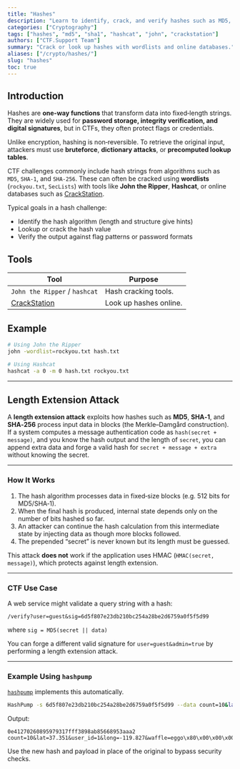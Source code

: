 ```yaml
---
title: "Hashes"
description: "Learn to identify, crack, and verify hashes such as MD5, SHA‑1, and SHA‑256 using online and offline tools."
categories: ["Cryptography"]
tags: ["hashes", "md5", "sha1", "hashcat", "john", "crackstation"]
authors: ["CTF.Support Team"]
summary: "Crack or look up hashes with wordlists and online databases."
aliases: ["/crypto/hashes/"]
slug: "hashes"
toc: true
---
```


## Introduction

Hashes are **one‑way functions** that transform data into fixed‑length strings.
They are widely used for **password storage, integrity verification, and digital signatures**, but in CTFs, they often protect flags or credentials.

Unlike encryption, hashing is non‑reversible.
To retrieve the original input, attackers must use **bruteforce**, **dictionary attacks**, or **precomputed lookup tables**.

CTF challenges commonly include hash strings from algorithms such as `MD5`, `SHA‑1`, and `SHA‑256`.
These can often be cracked using **wordlists** (`rockyou.txt`, `SecLists`) with tools like **John the Ripper**, **Hashcat**, or online databases such as [CrackStation](https://crackstation.net).

Typical goals in a hash challenge:

- Identify the hash algorithm (length and structure give hints)
- Lookup or crack the hash value
- Verify the output against flag patterns or password formats

## Tools

| Tool                                     | Purpose                |
|------------------------------------------|------------------------|
| `John the Ripper` / `hashcat`            | Hash cracking tools.   |
| [CrackStation](https://crackstation.net) | Look up hashes online. |

## Example

```bash
# Using John the Ripper
john -wordlist=rockyou.txt hash.txt

# Using Hashcat
hashcat -a 0 -m 0 hash.txt rockyou.txt
```

---

## Length Extension Attack

A **length extension attack** exploits how hashes such as **MD5**, **SHA‑1**, and **SHA‑256** process input data in blocks (the Merkle–Damgård construction).  
If a system computes a message authentication code as `hash(secret + message)`, and you know the hash output and the length of `secret`, you can append extra data and forge a valid hash for `secret + message + extra` without knowing the secret.

---

### How It Works

1. The hash algorithm processes data in fixed‑size blocks (e.g. 512 bits for MD5/SHA‑1).  
2. When the final hash is produced, internal state depends only on the number of bits hashed so far.  
3. An attacker can continue the hash calculation from this intermediate state by injecting data as though more blocks followed.  
4. The prepended “secret” is never known but its length must be guessed.

This attack **does not** work if the application uses HMAC (`HMAC(secret, message)`), which protects against length extension.

---

### CTF Use Case

A web service might validate a query string with a hash:

```text
/verify?user=guest&sig=6d5f807e23db210bc254a28be2d6759a0f5f5d99
```

where `sig = MD5(secret || data)`

You can forge a different valid signature for `user=guest&admin=true` by performing a length extension attack.

---

### Example Using `hashpump`

[`hashpump`](https://github.com/miekrr/HashPump) implements this automatically.

```bash
HashPump -s 6d5f807e23db210bc254a28be2d6759a0f5f5d99 --data count=10&lat=37.351&user_id=1&long=-119.827&waffle=eggo -a &waffle=liege -k 14
```

Output:

```text
0e41270260895979317fff3898ab85668953aaa2 count=10&lat=37.351&user_id=1&long=-119.827&waffle=eggo\x80\x00\x00\x00\x00\x00\x00\x00\x00\x00\x00\x00\x00\x00\x00\x00\x00\x00\x00\x00\x00\x00\x00\x00\x00\x00\x00\x00\x00\x00\x00\x00\x00\x00\x00\x00\x00\x00\x00\x00\x00\x00\x00\x00\x00\x00\x00\x00\x00\x00\x00\x00\x00\x00\x00\x00\x00\x02(&waffle=liege
```

Use the new hash and payload in place of the original to bypass security checks.
